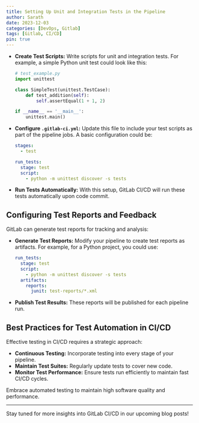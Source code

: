 ```yaml
---
title: Setting Up Unit and Integration Tests in the Pipeline
author: Sarath
date: 2023-12-03
categories: [DevOps, Gitlab]
tags: [Gitlab, CI/CD]
pin: true
---
```


- **Create Test Scripts:** Write scripts for unit and integration tests. For example, a simple Python unit test could look like this:
  ```python
  # test_example.py
  import unittest

  class SimpleTest(unittest.TestCase):
      def test_addition(self):
          self.assertEqual(1 + 1, 2)

  if __name__ == '__main__':
      unittest.main()
  ```

- **Configure `.gitlab-ci.yml`:** Update this file to include your test scripts as part of the pipeline jobs. A basic configuration could be:
  ```yaml
  stages:
    - test

  run_tests:
    stage: test
    script:
      - python -m unittest discover -s tests
  ```

- **Run Tests Automatically:** With this setup, GitLab CI/CD will run these tests automatically upon code commit.

## Configuring Test Reports and Feedback
GitLab can generate test reports for tracking and analysis:

- **Generate Test Reports:** Modify your pipeline to create test reports as artifacts. For example, for a Python project, you could use:
  ```yaml
  run_tests:
    stage: test
    script:
      - python -m unittest discover -s tests
    artifacts:
      reports:
        junit: test-reports/*.xml
  ```

- **Publish Test Results:** These reports will be published for each pipeline run.

## Best Practices for Test Automation in CI/CD
Effective testing in CI/CD requires a strategic approach:

- **Continuous Testing:** Incorporate testing into every stage of your pipeline.
- **Maintain Test Suites:** Regularly update tests to cover new code.
- **Monitor Test Performance:** Ensure tests run efficiently to maintain fast CI/CD cycles.

Embrace automated testing to maintain high software quality and performance.

---

Stay tuned for more insights into GitLab CI/CD in our upcoming blog posts!